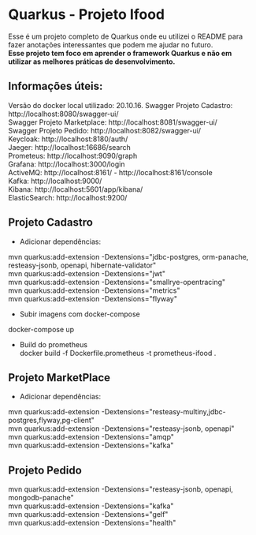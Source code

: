 # Quarkus - Projeto Ifood

Esse é um projeto completo de Quarkus onde eu utilizei o README para fazer anotações interessantes que podem me ajudar no futuro.  
**Esse projeto tem foco em aprender o framework Quarkus e não em utilizar as melhores práticas de desenvolvimento.**

## Informações úteis:

Versão do docker local utilizado: 20.10.16.
Swagger Projeto Cadastro: http://localhost:8080/swagger-ui/  
Swagger Projeto Marketplace: http://localhost:8081/swagger-ui/  
Swagger Projeto Pedido: http://localhost:8082/swagger-ui/  
Keycloak: http://localhost:8180/auth/  
Jaeger: http://localhost:16686/search  
Prometeus: http://localhost:9090/graph  
Grafana: http://localhost:3000/login  
ActiveMQ: http://localhost:8161/ - http://localhost:8161/console  
Kafka: http://localhost:9000/  
Kibana: http://localhost:5601/app/kibana/  
ElasticSearch: http://localhost:9200/  

## Projeto Cadastro

- Adicionar dependências:

mvn quarkus:add-extension -Dextensions="jdbc-postgres, orm-panache, resteasy-jsonb, openapi, hibernate-validator"  
mvn quarkus:add-extension -Dextensions="jwt"  
mvn quarkus:add-extension -Dextensions="smallrye-opentracing"  
mvn quarkus:add-extension -Dextensions="metrics"  
mvn quarkus:add-extension -Dextensions="flyway"  

- Subir imagens com docker-compose

docker-compose up  

- Build do prometheus  
docker build -f Dockerfile.prometheus -t prometheus-ifood .  

## Projeto MarketPlace  

- Adicionar dependências:  

mvn quarkus:add-extension -Dextensions="resteasy-multiny,jdbc-postgres,flyway,pg-client"  
mvn quarkus:add-extension -Dextensions="resteasy-jsonb, openapi"  
mvn quarkus:add-extension -Dextensions="amqp"  
mvn quarkus:add-extension -Dextensions="kafka"  

## Projeto Pedido  

mvn quarkus:add-extension -Dextensions="resteasy-jsonb, openapi, mongodb-panache"  
mvn quarkus:add-extension -Dextensions="kafka"  
mvn quarkus:add-extension -Dextensions="gelf"  
mvn quarkus:add-extension -Dextensions="health"  
